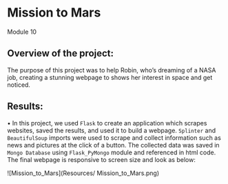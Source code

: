 # Mission to Mars
Module 10

## Overview of the project:
The purpose of this project was to help Robin, who’s dreaming of a NASA job, creating a stunning webpage to shows her interest in space and get noticed. 

## Results:
•	In this project, we used `Flask` to create an application which scrapes websites, saved the results, and used it to build a webpage. `Splinter` and `BeautifulSoup` imports were used to scrape and collect information such as news and pictures at the click of a button. The collected data was saved in `Mongo Database` using `Flask_PyMongo` module and referenced in html code. The final webpage is responsive to screen size and look as below:

![Mission_to_Mars](Resources/ Mission_to_Mars.png)
